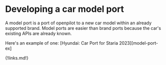 # Developing a car model port

A model port is a port of openpilot to a new car model within an already supported brand. Model ports are easier than brand ports because the car's existing APIs are already known.

Here's an example of one: [Hyundai: Car Port for Staria 2023][model-port-ex]

{!links.md!}